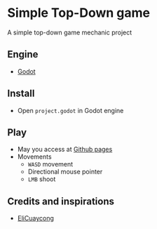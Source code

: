# Simple Top-Down game

A simple top-down game mechanic project

## Engine

* [Godot](https://godotengine.org/)

## Install

* Open `project.godot` in Godot engine

## Play

- May you access at [Github pages](https://lizzardmedeiros.github.io/top-down-game/game.html)
- Movements
  - `WASD` movement
  - Directional mouse pointer
  - `LMB` shoot


## Credits and inspirations

- [EliCuaycong](https://www.youtube.com/c/EliCuaycong)